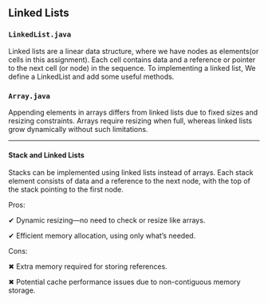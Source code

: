 ## Linked Lists

### `LinkedList.java`
Linked lists are a linear data structure, where we have nodes as elements(or cells
in this assignment). Each cell contains data and a reference or pointer to the
next cell (or node) in the sequence. To implementing a linked list, We define a
LinkedList and add some useful methods.

### `Array.java`
Appending elements in arrays differs from linked lists due to fixed sizes and resizing constraints. Arrays require resizing when full, whereas linked lists grow dynamically without such limitations.

---

#### Stack and Linked Lists
Stacks can be implemented using linked lists instead of arrays. Each stack element consists of data and a reference to the next node, with the top of the stack pointing to the first node.

Pros:

✔ Dynamic resizing—no need to check or resize like arrays.

✔ Efficient memory allocation, using only what’s needed.

Cons:

✖ Extra memory required for storing references.

✖ Potential cache performance issues due to non-contiguous memory storage.



